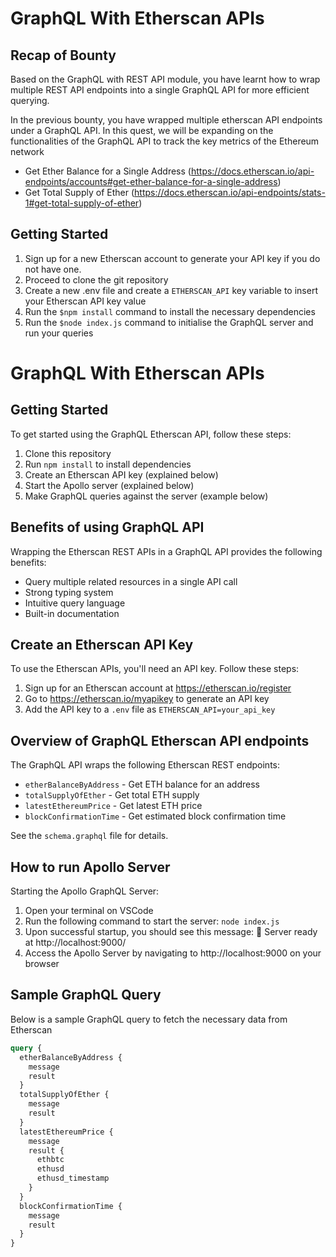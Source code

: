 # GraphQL With Etherscan APIs

## Recap of Bounty
Based on the GraphQL with REST API module, you have learnt how to wrap multiple REST API endpoints into a single GraphQL API for more efficient querying. 

In the previous bounty, you have wrapped multiple etherscan API endpoints under a GraphQL API. In this quest, we will be expanding on the functionalities of the GraphQL API to track the key metrics of the Ethereum network

- Get Ether Balance for a Single Address (https://docs.etherscan.io/api-endpoints/accounts#get-ether-balance-for-a-single-address)
- Get Total Supply of Ether (https://docs.etherscan.io/api-endpoints/stats-1#get-total-supply-of-ether) 

## Getting Started
1. Sign up for a new Etherscan account to generate your API key if you do not have one. 
2. Proceed to clone the git repository 
3. Create a new .env file and create a `ETHERSCAN_API` key variable to insert your Etherscan API key value
4. Run the `$npm install` command to install the necessary dependencies
5. Run the `$node index.js` command to initialise the GraphQL server and run your queries

# GraphQL With Etherscan APIs

## Getting Started

To get started using the GraphQL Etherscan API, follow these steps:

1. Clone this repository
2. Run `npm install` to install dependencies
3. Create an Etherscan API key (explained below)
4. Start the Apollo server (explained below)
5. Make GraphQL queries against the server (example below)

## Benefits of using GraphQL API

Wrapping the Etherscan REST APIs in a GraphQL API provides the following benefits:

- Query multiple related resources in a single API call
- Strong typing system
- Intuitive query language
- Built-in documentation

## Create an Etherscan API Key

To use the Etherscan APIs, you'll need an API key. Follow these steps:

1. Sign up for an Etherscan account at https://etherscan.io/register
2. Go to https://etherscan.io/myapikey to generate an API key
3. Add the API key to a `.env` file as `ETHERSCAN_API=your_api_key`

## Overview of GraphQL Etherscan API endpoints

The GraphQL API wraps the following Etherscan REST endpoints:

- `etherBalanceByAddress` - Get ETH balance for an address
- `totalSupplyOfEther` - Get total ETH supply
- `latestEthereumPrice` - Get latest ETH price
- `blockConfirmationTime` - Get estimated block confirmation time

See the `schema.graphql` file for details.

## How to run Apollo Server

Starting the Apollo GraphQL Server:

1. Open your terminal on VSCode
2. Run the following command to start the server: `node index.js`
3. Upon successful startup, you should see this message: 🚀 Server ready at http://localhost:9000/
4. Access the Apollo Server by navigating to http://localhost:9000 on your browser

## Sample GraphQL Query

Below is a sample GraphQL query to fetch the necessary data from Etherscan

```graphql
query {
  etherBalanceByAddress {
    message
    result
  }
  totalSupplyOfEther {
    message
    result
  }
  latestEthereumPrice {
    message
    result {
      ethbtc
      ethusd
      ethusd_timestamp
    }
  }
  blockConfirmationTime {
    message
    result
  }
}
```
